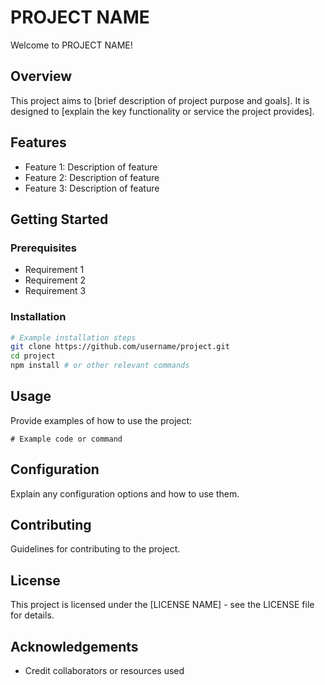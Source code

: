 # PROJECT NAME
Welcome to PROJECT NAME!

## Overview
This project aims to [brief description of project purpose and goals]. It is designed to [explain the key functionality or service the project provides].

## Features
- Feature 1: Description of feature
- Feature 2: Description of feature
- Feature 3: Description of feature

## Getting Started
### Prerequisites
- Requirement 1
- Requirement 2
- Requirement 3

### Installation
```bash
# Example installation steps
git clone https://github.com/username/project.git
cd project
npm install # or other relevant commands
```

## Usage
Provide examples of how to use the project:

```
# Example code or command
```

## Configuration
Explain any configuration options and how to use them.

## Contributing
Guidelines for contributing to the project.

## License
This project is licensed under the [LICENSE NAME] - see the LICENSE file for details.

## Acknowledgements
- Credit collaborators or resources used